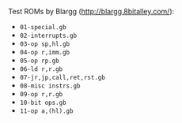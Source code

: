 Test ROMs by Blargg (http://blargg.8bitalley.com/):

* `01-special.gb`
* `02-interrupts.gb`
* `03-op sp,hl.gb`
* `04-op r,imm.gb`
* `05-op rp.gb`
* `06-ld r,r.gb`
* `07-jr,jp,call,ret,rst.gb`
* `08-misc instrs.gb`
* `09-op r,r.gb`
* `10-bit ops.gb`
* `11-op a,(hl).gb`
